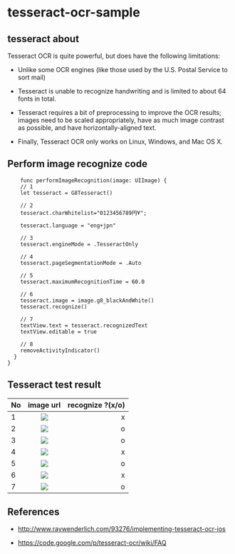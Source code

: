 # tesseract-ocr-sample

## tesseract about

Tesseract OCR is quite powerful, but does have the following limitations:

* Unlike some OCR engines (like those used by the U.S. Postal Service to sort mail)

* Tesseract is unable to recognize handwriting and is limited to about 64 fonts in total.
* Tesseract requires a bit of preprocessing to improve the OCR results; images need to be scaled appropriately, have as much image contrast as possible, and have horizontally-aligned text.
* Finally, Tesseract OCR only works on Linux, Windows, and Mac OS X.

## Perform image recognize code

```
    func performImageRecognition(image: UIImage) {
    // 1
    let tesseract = G8Tesseract()

    // 2
    tesseract.charWhitelist="0123456789円¥";
      
    tesseract.language = "eng+jpn"

    // 3
    tesseract.engineMode = .TesseractOnly

    // 4
    tesseract.pageSegmentationMode = .Auto
    
    // 5
    tesseract.maximumRecognitionTime = 60.0

    // 6
    tesseract.image = image.g8_blackAndWhite()
    tesseract.recognize()

    // 7
    textView.text = tesseract.recognizedText
    textView.editable = true
    
    // 8
    removeActivityIndicator()
  }
}
```

## Tesseract test result

| No   |      image url      |  recognize ?(x/o) |
|------|:--------------------:|------:|
| 1 | ![](http://i.gyazo.com/8b2f17aef83aa8bedafa32391e852606.png) | x |
| 2 | ![](http://i.gyazo.com/e631a5c603293097240a0d37a91ab63a.png) |   o |
| 3 | ![](http://i.gyazo.com/28d7db954d174fb013d28598343e4411.png) |    o |
| 4 | ![](http://i.gyazo.com/5c1a3c1c080bc455325c8d11d3591d73.png) |    x |
| 5 | ![](http://i.gyazo.com/97f70ea04b70a72b2bb15c064df5f494.png) |    o |
| 6 | ![](http://i.gyazo.com/baae790e0f0ba339ac3685783065c7fe.png) |    x |
| 7 | ![](http://i.gyazo.com/ad68fab8e62aad70b5cb330f1be0821e.png) |    o |

## References

* http://www.raywenderlich.com/93276/implementing-tesseract-ocr-ios

* https://code.google.com/p/tesseract-ocr/wiki/FAQ
